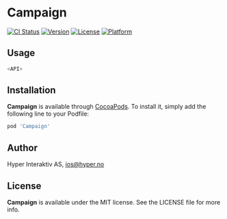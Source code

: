 # Campaign

[![CI Status](http://img.shields.io/travis/hyperoslo/Campaign.svg?style=flat)](https://travis-ci.org/hyperoslo/Campaign)
[![Version](https://img.shields.io/cocoapods/v/Campaign.svg?style=flat)](http://cocoadocs.org/docsets/Campaign)
[![License](https://img.shields.io/cocoapods/l/Campaign.svg?style=flat)](http://cocoadocs.org/docsets/Campaign)
[![Platform](https://img.shields.io/cocoapods/p/Campaign.svg?style=flat)](http://cocoadocs.org/docsets/Campaign)

## Usage

```swift
<API>
```

## Installation

**Campaign** is available through [CocoaPods](http://cocoapods.org). To install
it, simply add the following line to your Podfile:

```ruby
pod 'Campaign'
```

## Author

Hyper Interaktiv AS, ios@hyper.no

## License

**Campaign** is available under the MIT license. See the LICENSE file for more info.
